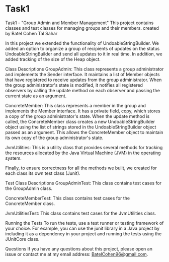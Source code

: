 # Task1
Task1 - "Group Admin and Member Management"
This project contains classes and test classes for managing groups and their members.
created by 
 Batel Cohen
 Tal Sahar

In this project we extended the functionality of UndoableStringBuilder.
We added an option to organize a group of recipients of updates on the status UndoableStringBuilder and send all updates to it in real time.
In addition, we added tracking of the size of the Heap object.

Class Descriptions
GroupAdmin: This class represents a group administrator and implements the Sender interface. It maintains a list of Member objects that have registered to receive updates from the group administrator. When the group administrator's state is modified, it notifies all registered observers by calling the update method on each observer and passing the current state as an argument.

ConcreteMember: This class represents a member in the group and implements the Member interface. It has a private field, copy, which stores a copy of the group administrator's state. When the update method is called, the ConcreteMember class creates a new UndoableStringBuilder object using the list of strings stored in the UndoableStringBuilder object passed as an argument. This allows the ConcreteMember object to maintain its own copy of the group administrator's state.

JvmUtilities: This is a utility class that provides several methods for tracking the resources allocated by the Java Virtual Machine (JVM) in the operating system.

Finally, to ensure correctness for all the methods we built, we created for each class its own test class (Junit).

Test Class Descriptions
GroupAdminTest: This class contains test cases for the GroupAdmin class.

ConcreteMemberTest: This class contains test cases for the ConcreteMember class.

JvmUtilitiesTest: This class contains test cases for the JvmUtilities class.

Running the Tests
To run the tests, use a test runner or testing framework of your choice. For example, you can use the junit library in a Java project by including it as a dependency in your project and running the tests using the JUnitCore class.

Questions
If you have any questions about this project, please open an issue or contact me at my email address: BatelCohen96@gmail.com.


